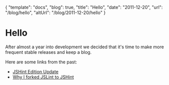 {
	"template": "docs",
	"blog": true,
	"title": "Hello",
	"date": "2011-12-20",
	"url": "/blog/hello",
	"altUrl": "/blog/2011-12-20/hello"
}

# Hello

After almost a year into development we decided that it's time to
make more frequent stable releases and keep a blog.

Here are some links from the past:

* [JSHint Edition Update](http://anton.kovalyov.net/2011/03/01/jshint-edition-update)
* [Why I forked JSLint to JSHint](http://anton.kovalyov.net/2011/02/20/why-i-forked-jslint-to-jshint)
